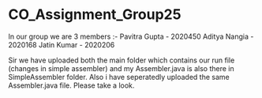 # CO_Assignment_Group25
In our group we are 3 members :- 
Pavitra Gupta - 2020450
Aditya Nangia - 2020168
Jatin Kumar - 2020206 

Sir we have uploaded both the main folder which contains our run file (changes in simple assembler) and my Assembler.java is also there in SimpleAssembler folder. 
Also i have seperatedly uploaded the same Assembler.java file.
Please take a look.
